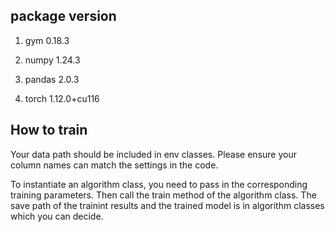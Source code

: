 ## package version
1. gym                          0.18.3

2. numpy                        1.24.3

3. pandas                       2.0.3

4. torch                        1.12.0+cu116



## How to train

Your data path should be included in env classes. Please ensure your column names can match the settings in the code.

To instantiate an algorithm class, you need to pass in the corresponding training parameters. Then call the train method of the algorithm class.
The save path of the trainint results and the trained model is in algorithm classes which you can decide.


